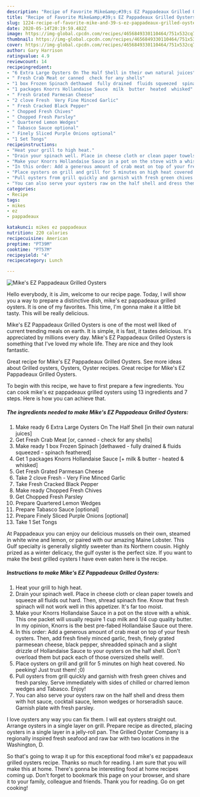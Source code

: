 ```yaml
---
description: "Recipe of Favorite Mike&amp;#39;s EZ Pappadeaux Grilled Oysters"
title: "Recipe of Favorite Mike&amp;#39;s EZ Pappadeaux Grilled Oysters"
slug: 1224-recipe-of-favorite-mike-and-39-s-ez-pappadeaux-grilled-oysters
date: 2020-05-14T20:19:59.482Z
image: https://img-global.cpcdn.com/recipes/4656849330110464/751x532cq70/mikes-ez-pappadeaux-grilled-oysters-recipe-main-photo.jpg
thumbnail: https://img-global.cpcdn.com/recipes/4656849330110464/751x532cq70/mikes-ez-pappadeaux-grilled-oysters-recipe-main-photo.jpg
cover: https://img-global.cpcdn.com/recipes/4656849330110464/751x532cq70/mikes-ez-pappadeaux-grilled-oysters-recipe-main-photo.jpg
author: Gary Harrison
ratingvalue: 4.9
reviewcount: 14
recipeingredient:
- "6 Extra Large Oysters On The Half Shell in their own natural juices"
- " Fresh Crab Meat or canned  check for any shells"
- "1 box Frozen Spinach dethawed  fully drained  fluids squeezed  spinach feathered"
- "1 packages Knorrs Hollandaise Sauce  milk  butter  heated  whisked"
- " Fresh Grated Parmesan Cheese"
- "2 clove Fresh  Very Fine Minced Garlic"
- " Fresh Cracked Black Pepper"
- " Chopped Fresh Chives"
- " Chopped Fresh Parsley"
- " Quartered Lemon Wedges"
- " Tabasco Sauce optional"
- " Finely Sliced Purple Onions optional"
- "1 Set Tongs"
recipeinstructions:
- "Heat your grill to high heat."
- "Drain your spinach well. Place in cheese cloth or clean paper towels and squeeze all fluids out hard. Then, shread spinach fine. Know that fresh spinach will not work well in this appetizer. It&#39;s far too moist."
- "Make your Knorrs Hollandaise Sauce in a pot on the stove with a whisk. This one packet will usually require 1 cup milk and 1/4 cup quality butter. In my opinion, Knorrs is the best pre-fabed Hollandaise Sauce out there."
- "In this order: Add a generous amount of crab meat on top of your fresh oysters. Then, add fresh finely minced garlic, fresh, finely grated parmesean cheese, black pepper, shreadded spinach and a slight drizzle of Hollandaise Sauce to your oysters on the half shell. Don&#39;t overload them but pack each of those oversized shells well!."
- "Place oysters on grill and grill for 5 minutes on high heat covered. No peeking! Just trust them! ;0)"
- "Pull oysters from grill quickly and garnish with fresh green chives and fresh parsley. Serve immediately with sides of chilled or charred lemon wedges and Tabasco. Enjoy!"
- "You can also serve your oysters raw on the half shell and dress them with hot sauce, cocktail sauce, lemon wedges or horseradish sauce. Garnish plate with fresh parsley."
categories:
- Recipe
tags:
- mikes
- ez
- pappadeaux

katakunci: mikes ez pappadeaux 
nutrition: 220 calories
recipecuisine: American
preptime: "PT39M"
cooktime: "PT57M"
recipeyield: "4"
recipecategory: Lunch

---
```



![Mike&#39;s EZ Pappadeaux Grilled Oysters](https://img-global.cpcdn.com/recipes/4656849330110464/751x532cq70/mikes-ez-pappadeaux-grilled-oysters-recipe-main-photo.jpg)

Hello everybody, it is Jim, welcome to our recipe page. Today, I will show you a way to prepare a distinctive dish, mike&#39;s ez pappadeaux grilled oysters. It is one of my favorites. This time, I'm gonna make it a little bit tasty. This will be really delicious.

Mike&#39;s EZ Pappadeaux Grilled Oysters is one of the most well liked of current trending meals on earth. It is simple, it is fast, it tastes delicious. It's appreciated by millions every day. Mike&#39;s EZ Pappadeaux Grilled Oysters is something that I've loved my whole life. They are nice and they look fantastic.

Great recipe for Mike&#39;s EZ Pappadeaux Grilled Oysters. See more ideas about Grilled oysters, Oysters, Oyster recipes. Great recipe for Mike&#39;s EZ Pappadeaux Grilled Oysters.


To begin with this recipe, we have to first prepare a few ingredients. You can cook mike&#39;s ez pappadeaux grilled oysters using 13 ingredients and 7 steps. Here is how you can achieve that.

<!--inarticleads1-->

##### The ingredients needed to make Mike&#39;s EZ Pappadeaux Grilled Oysters:

1. Make ready 6 Extra Large Oysters On The Half Shell [in their own natural juices]
1. Get  Fresh Crab Meat [or, canned - check for any shells]
1. Make ready 1 box Frozen Spinach [dethawed - fully drained &amp; fluids squeezed - spinach feathered]
1. Get 1 packages Knorrs Hollandaise Sauce [+ milk &amp; butter - heated &amp; whisked]
1. Get  Fresh Grated Parmesan Cheese
1. Take 2 clove Fresh - Very Fine Minced Garlic
1. Take  Fresh Cracked Black Pepper
1. Make ready  Chopped Fresh Chives
1. Get  Chopped Fresh Parsley
1. Prepare  Quartered Lemon Wedges
1. Prepare  Tabasco Sauce [optional]
1. Prepare  Finely Sliced Purple Onions [optional]
1. Take 1 Set Tongs


At Pappadeaux you can enjoy our delicious mussels on their own, steamed in white wine and lemon, or paired with our amazing Maine Lobster. This Gulf specialty is generally slightly sweeter than its Northern cousin. Highly prized as a winter delicacy, the gulf oyster is the perfect size. If you want to make the best grilled oysters I have even eaten here is the recipe. 

<!--inarticleads2-->

##### Instructions to make Mike&#39;s EZ Pappadeaux Grilled Oysters:

1. Heat your grill to high heat.
1. Drain your spinach well. Place in cheese cloth or clean paper towels and squeeze all fluids out hard. Then, shread spinach fine. Know that fresh spinach will not work well in this appetizer. It&#39;s far too moist.
1. Make your Knorrs Hollandaise Sauce in a pot on the stove with a whisk. This one packet will usually require 1 cup milk and 1/4 cup quality butter. In my opinion, Knorrs is the best pre-fabed Hollandaise Sauce out there.
1. In this order: Add a generous amount of crab meat on top of your fresh oysters. Then, add fresh finely minced garlic, fresh, finely grated parmesean cheese, black pepper, shreadded spinach and a slight drizzle of Hollandaise Sauce to your oysters on the half shell. Don&#39;t overload them but pack each of those oversized shells well!.
1. Place oysters on grill and grill for 5 minutes on high heat covered. No peeking! Just trust them! ;0)
1. Pull oysters from grill quickly and garnish with fresh green chives and fresh parsley. Serve immediately with sides of chilled or charred lemon wedges and Tabasco. Enjoy!
1. You can also serve your oysters raw on the half shell and dress them with hot sauce, cocktail sauce, lemon wedges or horseradish sauce. Garnish plate with fresh parsley.


I love oysters any way you can fix them. I will eat oysters straight out. Arrange oysters in a single layer on grill. Prepare recipe as directed, placing oysters in a single layer in a jelly-roll pan. The Grilled Oyster Company is a regionally inspired fresh seafood and raw bar with two locations in the Washington, D. 

So that's going to wrap it up for this exceptional food mike&#39;s ez pappadeaux grilled oysters recipe. Thanks so much for reading. I am sure that you will make this at home. There's gonna be interesting food at home recipes coming up. Don't forget to bookmark this page on your browser, and share it to your family, colleague and friends. Thank you for reading. Go on get cooking!
